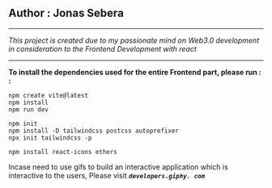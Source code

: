Author : Jonas Sebera
---
---

<i>
This project is created due to my passionate mind on Web3.0 development in consideration to the Frontend Development with react </i>

---
<b> 
To install the dependencies used for the entire Frontend part, please run : : </b>

```
npm create vite@latest
npm install
npm run dev

npm init 
npm install -D tailwindcss postcss autoprefixer
npx init tailwindcss -p

npm install react-icons ethers

```

Incase need to use gifs to build an interactive application which is interactive to the users, Please visit   <i><b>`developers.giphy. com` </b></i>